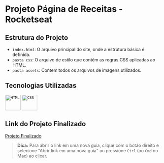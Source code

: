 # Projeto Página de Receitas - Rocketseat

## Estrutura do Projeto

- `index.html`: O arquivo principal do site, onde a estrutura básica é definida.
- `pasta css`: O arquivo de estilo que contém as regras CSS aplicadas ao HTML.
- `pasta assets`: Contem todos os arquivos de imagens utilizados.

## Tecnologias Utilizadas

<div align="flex-start">
	<code><img width="50" src="https://user-images.githubusercontent.com/25181517/192158954-f88b5814-d510-4564-b285-dff7d6400dad.png" alt="HTML" title="HTML"/></code>
	<code><img width="50" src="https://user-images.githubusercontent.com/25181517/183898674-75a4a1b1-f960-4ea9-abcb-637170a00a75.png" alt="CSS" title="CSS"/></code>
</div>

## Link do Projeto Finalizado
[Projeto Finalizado](https://we-care-your-pet3.vercel.app/)
> **Dica:** Para abrir o link em uma nova guia, clique com o botão direito e selecione "Abrir link em uma nova guia" ou pressione `Ctrl` (ou `Cmd` no Mac) ao clicar.
